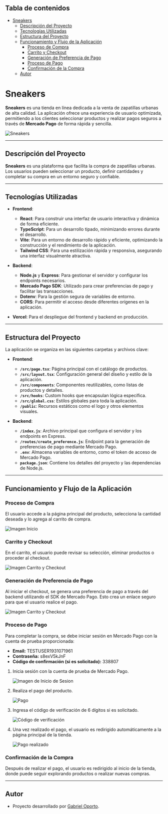 ## Tabla de contenidos

- [Sneakers](#sneakers)
  - [Descripción del Proyecto](#descripción-del-proyecto)
  - [Tecnologías Utilizadas](#tecnologías-utilizadas)
  - [Estructura del Proyecto](#estructura-del-proyecto)
  - [Funcionamiento y Flujo de la Aplicación](#funcionamiento-y-flujo-de-la-aplicación)
    - [Proceso de Compra](#proceso-de-compra)
    - [Carrito y Checkout](#carrito-y-checkout)
    - [Generación de Preferencia de Pago](#generación-de-preferencia-de-pago)
    - [Proceso de Pago](#proceso-de-pago)
    - [Confirmación de la Compra](#confirmación-de-la-compra)
  - [Autor](#autor)

# Sneakers

**Sneakers** es una tienda en línea dedicada a la venta de zapatillas urbanas de alta calidad. La aplicación ofrece una experiencia de usuario optimizada, permitiendo a los clientes seleccionar productos y realizar pagos seguros a través de **Mercado Pago** de forma rápida y sencilla.

![Sneakers](public/logo.svg)

---

## Descripción del Proyecto

**Sneakers** es una plataforma que facilita la compra de zapatillas urbanas. Los usuarios pueden seleccionar un producto, definir cantidades y completar su compra en un entorno seguro y confiable.

---

## Tecnologías Utilizadas

- **Frontend**:

  - **React**: Para construir una interfaz de usuario interactiva y dinámica de forma eficiente.
  - **TypeScript**: Para un desarrollo tipado, minimizando errores durante el desarrollo.
  - **Vite**: Para un entorno de desarrollo rápido y eficiente, optimizando la construcción y el rendimiento de la aplicación.
  - **Tailwind CSS**: Para una estilización rápida y responsiva, asegurando una interfaz visualmente atractiva.

- **Backend**:

  - **Node.js** y **Express**: Para gestionar el servidor y configurar los endpoints necesarios.
  - **Mercado Pago SDK**: Utilizado para crear preferencias de pago y facilitar las transacciones.
  - **Dotenv**: Para la gestión segura de variables de entorno.
  - **CORS**: Para permitir el acceso desde diferentes orígenes en la aplicación.

- **Vercel**: Para el despliegue del frontend y backend en producción.

---

## Estructura del Proyecto

La aplicación se organiza en las siguientes carpetas y archivos clave:

- **Frontend**:

  - **`/src/page.tsx`**: Página principal con el catálogo de productos.
  - **`/src/layout.tsx`**: Configuración general del diseño y estilo de la aplicación.
  - **`/src/components`**: Componentes reutilizables, como listas de productos y detalles.
  - **`/src/hooks`**: Custom hooks que encapsulan lógica específica.
  - **`/src/global.css`**: Estilos globales para toda la aplicación.
  - **`/public`**: Recursos estáticos como el logo y otros elementos visuales.

- **Backend**:
  - **`/index.js`**: Archivo principal que configura el servidor y los endpoints en Express.
  - **`/routes/create_preference.js`**: Endpoint para la generación de preferencias de pago mediante Mercado Pago.
  - **`.env`**: Almacena variables de entorno, como el token de acceso de Mercado Pago.
  - **`package.json`**: Contiene los detalles del proyecto y las dependencias de Node.js.

---

## Funcionamiento y Flujo de la Aplicación

### Proceso de Compra

El usuario accede a la página principal del producto, selecciona la cantidad deseada y lo agrega al carrito de compra.

![Imagen Inicio](public/Inicio.webp)

### Carrito y Checkout

En el carrito, el usuario puede revisar su selección, eliminar productos o proceder al checkout.

![Imagen Carrito y Checkout](public/checkout.webp)

### Generación de Preferencia de Pago

Al iniciar el checkout, se genera una preferencia de pago a través del backend utilizando el SDK de Mercado Pago. Esto crea un enlace seguro para que el usuario realice el pago.

![Imagen Carrito y Checkout](public/checkoutmp.webp)

### Proceso de Pago

Para completar la compra, se debe iniciar sesión en Mercado Pago con la cuenta de prueba proporcionada:

- **Email:** TESTUSER1931071961
- **Contraseña:** s8exV5kJnF
- **Código de confirmación (si es solicitado):** 338807

1. Inicia sesión con la cuenta de prueba de Mercado Pago.

   ![Imagen de Inicio de Sesion](public/Ingresar-con-mi-cuenta.webp)

2. Realiza el pago del producto.

   ![Pago](public/Pago.webp)

3. Ingresa el código de verificación de 6 dígitos si es solicitado.

   ![Código de verificación](public/Codigo-verificacion.webp)

4. Una vez realizado el pago, el usuario es redirigido automáticamente a la página principal de la tienda.

   ![Pago realizado](public/Pago-realizado.webp)

### Confirmación de la Compra

Después de realizar el pago, el usuario es redirigido al inicio de la tienda, donde puede seguir explorando productos o realizar nuevas compras.

---

## Autor

- Proyecto desarrollado por [Gabriel Oporto](https://gabrieloporto.vercel.app).
